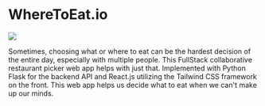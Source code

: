 # WhereToEat.io

<img src="Demo_Eat.gif">

Sometimes, choosing what or where to eat can be the hardest decision of the entire day, especially with multiple people. This FullStack collaborative restaurant picker web app helps with just that. Implemented with Python Flask for the backend API and React.js utilizing the Tailwind CSS framework on the front. This web app helps us decide what to eat when we can't make up our minds.

